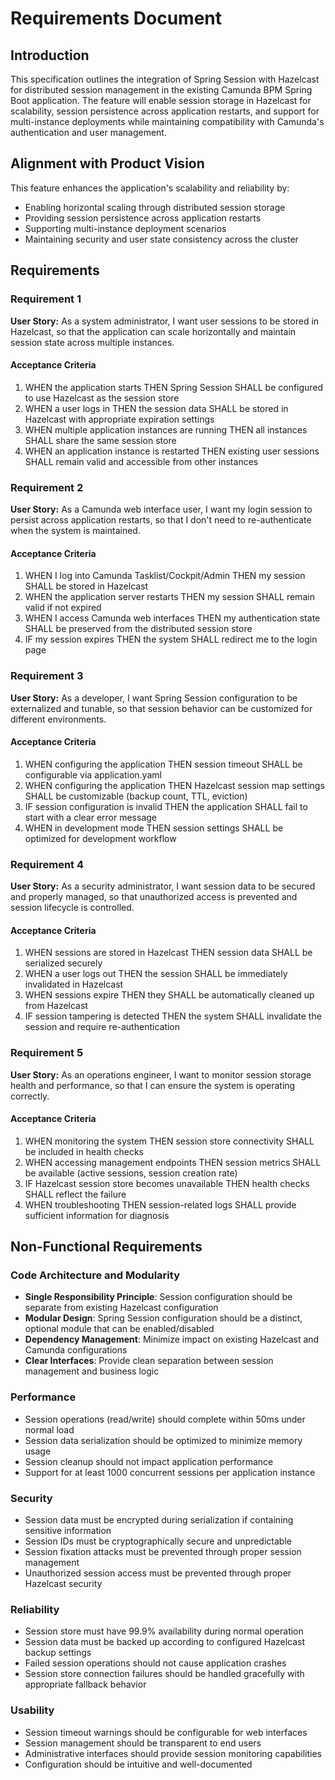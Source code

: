 # Requirements Document

## Introduction

This specification outlines the integration of Spring Session with Hazelcast for distributed session management in the existing Camunda BPM Spring Boot application. The feature will enable session storage in Hazelcast for scalability, session persistence across application restarts, and support for multi-instance deployments while maintaining compatibility with Camunda's authentication and user management.

## Alignment with Product Vision

This feature enhances the application's scalability and reliability by:
- Enabling horizontal scaling through distributed session storage
- Providing session persistence across application restarts
- Supporting multi-instance deployment scenarios
- Maintaining security and user state consistency across the cluster

## Requirements

### Requirement 1

**User Story:** As a system administrator, I want user sessions to be stored in Hazelcast, so that the application can scale horizontally and maintain session state across multiple instances.

#### Acceptance Criteria

1. WHEN the application starts THEN Spring Session SHALL be configured to use Hazelcast as the session store
2. WHEN a user logs in THEN the session data SHALL be stored in Hazelcast with appropriate expiration settings
3. WHEN multiple application instances are running THEN all instances SHALL share the same session store
4. WHEN an application instance is restarted THEN existing user sessions SHALL remain valid and accessible from other instances

### Requirement 2

**User Story:** As a Camunda web interface user, I want my login session to persist across application restarts, so that I don't need to re-authenticate when the system is maintained.

#### Acceptance Criteria

1. WHEN I log into Camunda Tasklist/Cockpit/Admin THEN my session SHALL be stored in Hazelcast
2. WHEN the application server restarts THEN my session SHALL remain valid if not expired
3. WHEN I access Camunda web interfaces THEN my authentication state SHALL be preserved from the distributed session store
4. IF my session expires THEN the system SHALL redirect me to the login page

### Requirement 3

**User Story:** As a developer, I want Spring Session configuration to be externalized and tunable, so that session behavior can be customized for different environments.

#### Acceptance Criteria

1. WHEN configuring the application THEN session timeout SHALL be configurable via application.yaml
2. WHEN configuring the application THEN Hazelcast session map settings SHALL be customizable (backup count, TTL, eviction)
3. IF session configuration is invalid THEN the application SHALL fail to start with a clear error message
4. WHEN in development mode THEN session settings SHALL be optimized for development workflow

### Requirement 4

**User Story:** As a security administrator, I want session data to be secured and properly managed, so that unauthorized access is prevented and session lifecycle is controlled.

#### Acceptance Criteria

1. WHEN sessions are stored in Hazelcast THEN session data SHALL be serialized securely
2. WHEN a user logs out THEN the session SHALL be immediately invalidated in Hazelcast
3. WHEN sessions expire THEN they SHALL be automatically cleaned up from Hazelcast
4. IF session tampering is detected THEN the system SHALL invalidate the session and require re-authentication

### Requirement 5

**User Story:** As an operations engineer, I want to monitor session storage health and performance, so that I can ensure the system is operating correctly.

#### Acceptance Criteria

1. WHEN monitoring the system THEN session store connectivity SHALL be included in health checks
2. WHEN accessing management endpoints THEN session metrics SHALL be available (active sessions, session creation rate)
3. IF Hazelcast session store becomes unavailable THEN health checks SHALL reflect the failure
4. WHEN troubleshooting THEN session-related logs SHALL provide sufficient information for diagnosis

## Non-Functional Requirements

### Code Architecture and Modularity
- **Single Responsibility Principle**: Session configuration should be separate from existing Hazelcast configuration
- **Modular Design**: Spring Session configuration should be a distinct, optional module that can be enabled/disabled
- **Dependency Management**: Minimize impact on existing Hazelcast and Camunda configurations
- **Clear Interfaces**: Provide clean separation between session management and business logic

### Performance
- Session operations (read/write) should complete within 50ms under normal load
- Session data serialization should be optimized to minimize memory usage
- Session cleanup should not impact application performance
- Support for at least 1000 concurrent sessions per application instance

### Security
- Session data must be encrypted during serialization if containing sensitive information
- Session IDs must be cryptographically secure and unpredictable
- Session fixation attacks must be prevented through proper session management
- Unauthorized session access must be prevented through proper Hazelcast security

### Reliability
- Session store must have 99.9% availability during normal operation
- Session data must be backed up according to configured Hazelcast backup settings
- Failed session operations should not cause application crashes
- Session store connection failures should be handled gracefully with appropriate fallback behavior

### Usability
- Session timeout warnings should be configurable for web interfaces
- Session management should be transparent to end users
- Administrative interfaces should provide session monitoring capabilities
- Configuration should be intuitive and well-documented